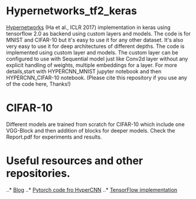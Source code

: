 # Hypernetworks_tf2_keras
[Hypernetworks](https://arxiv.org/abs/1609.09106) (Ha et al., ICLR 2017) implementation in keras using tensorflow 2.0 as backend using custom layers and models.
The code is for MNIST and CIFAR-10 but it's easy to use it for any other dataset. It's also very easy to use it for deep architectures of different depths.
The code is implemented using custom layer and models. The custom layer can be configured to use with Sequential model just like Conv2d layer without any explicit handling of weights, multiple embeddings for a layer. For more details,start with HYPERCNN_MNIST jupyter notebook and then HYPERCNN_CIFAR-10 notebook.
(Please cite this repository if you use any of the code here, Thanks!)

# CIFAR-10 
Different models are trained from scratch for CIFAR-10 which include one VGG-Block and then addition of blocks for deeper models. Check the Report.pdf for experiments and results.


# Useful resources and other repositories.
..* [Blog](http://blog.otoro.net/2016/09/28/hyper-networks/)
..* [Pytorch code fro HyperCNN](https://github.com/g1910/HyperNetworks)
..* [TensorFlow implementation](https://github.com/hardmaru/supercell/blob/master/supercell.py)
